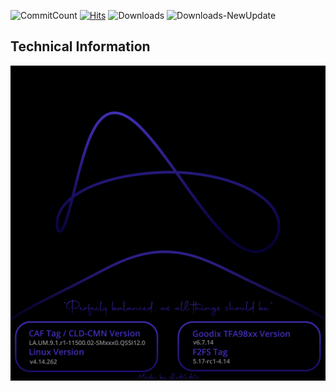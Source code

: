 ![CommitCount](https://img.shields.io/github/commits-since/LuanHalaiko/kernel_xiaomi_raphael/0.4.a/android11-12)
[![Hits](https://hits.seeyoufarm.com/api/count/incr/badge.svg?url=https%3A%2F%2Fgithub.com%2FLuanHalaiko%2Fkernel_xiaomi_raphael&count_bg=%2379C83D&title_bg=%23555555&icon=&icon_color=%23E7E7E7&title=hits&edge_flat=false)](https://hits.seeyoufarm.com)
![Downloads](https://img.shields.io/github/downloads/LuanHalaiko/kernel_raphael_sm8150/1.0.0/total)
![Downloads-NewUpdate](https://img.shields.io/github/downloads/LuanHalaiko/kernel_raphael_sm8150/2.0.0/total)

## Technical Information
![banner](https://github.com/LuanHalaiko/Artworks/raw/Kernel-Arts/infinity-banner.png "what a beautiful thingy")

